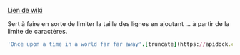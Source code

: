 [Lien de wiki](https://apidock.com/rails/v5.2.3/String/truncate)

Sert à faire en sorte de limiter la taille des lignes en ajoutant ... à partir de la limite de caractères. 

```ruby
'Once upon a time in a world far far away'.[truncate](https://apidock.com/rails/String/truncate)(27)
```
